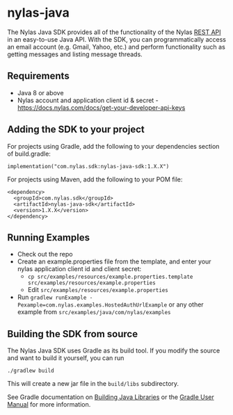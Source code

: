 # nylas-java

The Nylas Java SDK provides all of the functionality of the Nylas [REST API](https://docs.nylas.com/reference) in an easy-to-use Java API. With the SDK, you can programmatically access an email account (e.g. Gmail, Yahoo, etc.) and perform functionality such as getting messages and listing message threads.

## Requirements
- Java 8 or above
- Nylas account and application client id & secret - https://docs.nylas.com/docs/get-your-developer-api-keys 

## Adding the SDK to your project

For projects using Gradle, add the following to your dependencies section of build.gradle:

    implementation("com.nylas.sdk:nylas-java-sdk:1.X.X")

For projects using Maven, add the following to your POM file:

    <dependency>
      <groupId>com.nylas.sdk</groupId>
      <artifactId>nylas-java-sdk</artifactId>
      <version>1.X.X</version>
    </dependency>

## Running Examples
- Check out the repo
- Create an example.properties file from the template, and enter your nylas application client id and client secret:
  - `cp src/examples/resources/example.properties.template src/examples/resources/example.properties`
  - Edit `src/examples/resources/example.properties`
- Run `gradlew runExample -Pexample=com.nylas.examples.HostedAuthUrlExample` or any other example from `src/examples/java/com/nylas/examples`

## Building the SDK from source

The Nylas Java SDK uses Gradle as its build tool.
If you modify the source and want to build it yourself, you can run

    ./gradlew build

This will create a new jar file in the `build/libs` subdirectory.

See Gradle documentation on [Building Java Libraries](https://guides.gradle.org/building-java-libraries/)
or the [Gradle User Manual](https://docs.gradle.org/current/userguide/userguide.html) for more information.

